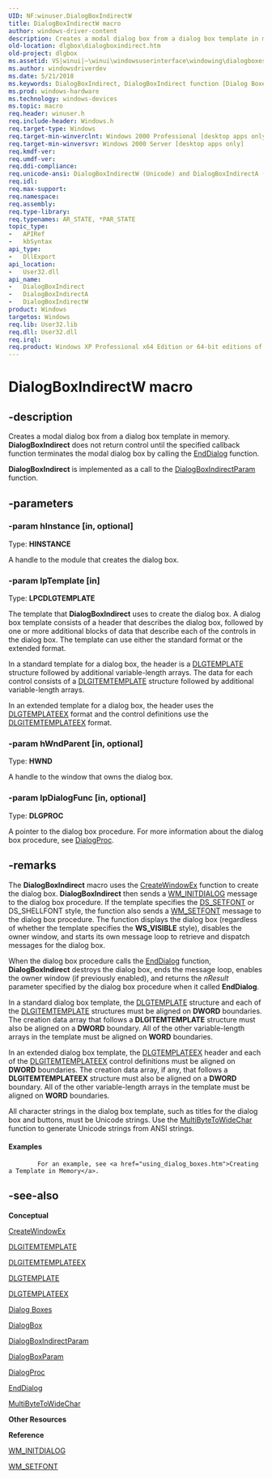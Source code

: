 ```yaml
---
UID: NF:winuser.DialogBoxIndirectW
title: DialogBoxIndirectW macro
author: windows-driver-content
description: Creates a modal dialog box from a dialog box template in memory. DialogBoxIndirect does not return control until the specified callback function terminates the modal dialog box by calling the EndDialog function.
old-location: dlgbox\dialogboxindirect.htm
old-project: dlgbox
ms.assetid: VS|winui|~\winui\windowsuserinterface\windowing\dialogboxes\dialogboxreference\dialogboxfunctions\dialogboxindirect.htm
ms.author: windowsdriverdev
ms.date: 5/21/2018
ms.keywords: DialogBoxIndirect, DialogBoxIndirect function [Dialog Boxes], DialogBoxIndirectA, DialogBoxIndirectW, _win32_DialogBoxIndirect, _win32_dialogboxindirect_cpp, dlgbox.dialogboxindirect, winui._win32_dialogboxindirect, winuser/DialogBoxIndirect, winuser/DialogBoxIndirectA, winuser/DialogBoxIndirectW
ms.prod: windows-hardware
ms.technology: windows-devices
ms.topic: macro
req.header: winuser.h
req.include-header: Windows.h
req.target-type: Windows
req.target-min-winverclnt: Windows 2000 Professional [desktop apps only]
req.target-min-winversvr: Windows 2000 Server [desktop apps only]
req.kmdf-ver: 
req.umdf-ver: 
req.ddi-compliance: 
req.unicode-ansi: DialogBoxIndirectW (Unicode) and DialogBoxIndirectA (ANSI)
req.idl: 
req.max-support: 
req.namespace: 
req.assembly: 
req.type-library: 
req.typenames: AR_STATE, *PAR_STATE
topic_type:
-	APIRef
-	kbSyntax
api_type:
-	DllExport
api_location:
-	User32.dll
api_name:
-	DialogBoxIndirect
-	DialogBoxIndirectA
-	DialogBoxIndirectW
product: Windows
targetos: Windows
req.lib: User32.lib
req.dll: User32.dll
req.irql: 
req.product: Windows XP Professional x64 Edition or 64-bit editions of     Windows Server 2003
---
```


# DialogBoxIndirectW macro


## -description


Creates a modal dialog box from a dialog box template in memory. <b>DialogBoxIndirect</b> does not return control until the specified callback function terminates the modal dialog box by calling the <a href="https://msdn.microsoft.com/925e8aa8-9d8d-4bec-a19e-ba24e78b2d10">EndDialog</a> function.

<b>DialogBoxIndirect</b> is implemented as a call to the <a href="https://msdn.microsoft.com/ce241d7b-8775-4c0d-bb4b-87df5f58f8a8">DialogBoxIndirectParam</a> function.


## -parameters




### -param hInstance [in, optional]

Type: <b>HINSTANCE</b>

A handle to the module that creates the dialog box. 


### -param lpTemplate [in]

Type: <b>LPCDLGTEMPLATE</b>

The template that <b>DialogBoxIndirect</b> uses to create the dialog box. A dialog box template consists of a header that describes the dialog box, followed by one or more additional blocks of data that describe each of the controls in the dialog box. The template can use either the standard format or the extended format. 
					

In a standard template for a dialog box, the header is a <a href="https://msdn.microsoft.com/e6164c92-51ec-48ea-9a61-80e55de7a6d8">DLGTEMPLATE</a> structure followed by additional variable-length arrays. The data for each control consists of a <a href="https://msdn.microsoft.com/de214d1b-96d0-4e83-b848-2876d90bd629">DLGITEMTEMPLATE</a> structure followed by additional variable-length arrays. 

In an extended template for a dialog box, the header uses the <a href="https://msdn.microsoft.com/9f016cc6-56e2-45d3-8773-1b405fc10d29">DLGTEMPLATEEX</a> format and the control definitions use the <a href="https://msdn.microsoft.com/c60fd8db-ee4b-433b-a2fb-68b9a677bac8">DLGITEMTEMPLATEEX</a> format. 


### -param hWndParent [in, optional]

Type: <b>HWND</b>

A handle to the window that owns the dialog box. 


### -param lpDialogFunc [in, optional]

Type: <b>DLGPROC</b>

A pointer to the dialog box procedure. For more information about the dialog box procedure, see <a href="https://msdn.microsoft.com/37c1b0b2-cf81-45d9-9a4e-9e5f7fa58dfd">DialogProc</a>. 


## -remarks



The <b>DialogBoxIndirect</b> macro uses the <a href="https://msdn.microsoft.com/33deeb92-6285-4c67-9338-ca2e194b9915">CreateWindowEx</a> function to create the dialog box. <b>DialogBoxIndirect</b> then sends a <a href="https://msdn.microsoft.com/bc4f4718-1dab-48db-ae3b-5a81a7be2644">WM_INITDIALOG</a> message to the dialog box procedure. If the template specifies the <a href="about_dialog_boxes.htm">DS_SETFONT</a> or DS_SHELLFONT style, the function also sends a <a href="https://msdn.microsoft.com/7db6b8af-dbec-4c29-8bf7-d7e95d9813c3">WM_SETFONT</a> message to the dialog box procedure. The function displays the dialog box (regardless of whether the template specifies the <b>WS_VISIBLE</b> style), disables the owner window, and starts its own message loop to retrieve and dispatch messages for the dialog box. 

When the dialog box procedure calls the <a href="https://msdn.microsoft.com/925e8aa8-9d8d-4bec-a19e-ba24e78b2d10">EndDialog</a> function, <b>DialogBoxIndirect</b> destroys the dialog box, ends the message loop, enables the owner window (if previously enabled), and returns the <i>nResult</i> parameter specified by the dialog box procedure when it called <b>EndDialog</b>. 

In a standard dialog box template, the <a href="https://msdn.microsoft.com/e6164c92-51ec-48ea-9a61-80e55de7a6d8">DLGTEMPLATE</a> structure and each of the <a href="https://msdn.microsoft.com/de214d1b-96d0-4e83-b848-2876d90bd629">DLGITEMTEMPLATE</a> structures must be aligned on <b>DWORD</b> boundaries. The creation data array that follows a <b>DLGITEMTEMPLATE</b> structure must also be aligned on a <b>DWORD</b> boundary. All of the other variable-length arrays in the template must be aligned on <b>WORD</b> boundaries. 

In an extended dialog box template, the <a href="https://msdn.microsoft.com/9f016cc6-56e2-45d3-8773-1b405fc10d29">DLGTEMPLATEEX</a> header and each of the <a href="https://msdn.microsoft.com/c60fd8db-ee4b-433b-a2fb-68b9a677bac8">DLGITEMTEMPLATEEX</a> control definitions must be aligned on <b>DWORD</b> boundaries. The creation data array, if any, that follows a <b>DLGITEMTEMPLATEEX</b> structure must also be aligned on a <b>DWORD</b> boundary. All of the other variable-length arrays in the template must be aligned on <b>WORD</b> boundaries. 

All character strings in the dialog box template, such as titles for the dialog box and buttons, must be Unicode strings. Use the <a href="https://msdn.microsoft.com/a117fdfe-b52b-466f-9300-6455e91ea2a8">MultiByteToWideChar</a> function to generate Unicode strings from ANSI strings.


#### Examples


			
			For an example, see <a href="using_dialog_boxes.htm">Creating a Template in Memory</a>.

<div class="code"></div>



## -see-also




<b>Conceptual</b>



<a href="https://msdn.microsoft.com/33deeb92-6285-4c67-9338-ca2e194b9915">CreateWindowEx</a>



<a href="https://msdn.microsoft.com/de214d1b-96d0-4e83-b848-2876d90bd629">DLGITEMTEMPLATE</a>



<a href="https://msdn.microsoft.com/c60fd8db-ee4b-433b-a2fb-68b9a677bac8">DLGITEMTEMPLATEEX</a>



<a href="https://msdn.microsoft.com/e6164c92-51ec-48ea-9a61-80e55de7a6d8">DLGTEMPLATE</a>



<a href="https://msdn.microsoft.com/9f016cc6-56e2-45d3-8773-1b405fc10d29">DLGTEMPLATEEX</a>



<a href="https://msdn.microsoft.com/07ebee3c-5aa7-4b0d-b6cb-e642e01e1a88">Dialog Boxes</a>



<a href="https://msdn.microsoft.com/0b28b084-e519-4114-9950-0aebf089b0c8">DialogBox</a>



<a href="https://msdn.microsoft.com/ce241d7b-8775-4c0d-bb4b-87df5f58f8a8">DialogBoxIndirectParam</a>



<a href="https://msdn.microsoft.com/f6d6b80b-251f-44a0-9deb-e518af170b14">DialogBoxParam</a>



<a href="https://msdn.microsoft.com/37c1b0b2-cf81-45d9-9a4e-9e5f7fa58dfd">DialogProc</a>



<a href="https://msdn.microsoft.com/925e8aa8-9d8d-4bec-a19e-ba24e78b2d10">EndDialog</a>



<a href="https://msdn.microsoft.com/a117fdfe-b52b-466f-9300-6455e91ea2a8">MultiByteToWideChar</a>



<b>Other Resources</b>



<b>Reference</b>



<a href="https://msdn.microsoft.com/bc4f4718-1dab-48db-ae3b-5a81a7be2644">WM_INITDIALOG</a>



<a href="https://msdn.microsoft.com/7db6b8af-dbec-4c29-8bf7-d7e95d9813c3">WM_SETFONT</a>
 

 

